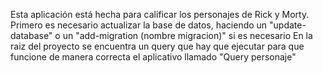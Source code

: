 Esta aplicación está hecha para calificar los personajes de Rick y Morty.
Primero es necesario actualizar la base de datos, haciendo un "update-database" o un "add-migration (nombre migracion)" si es necesario
En la raiz del proyecto se encuentra un query que hay que ejecutar para que funcione de manera correcta el aplicativo llamado "Query personaje"
